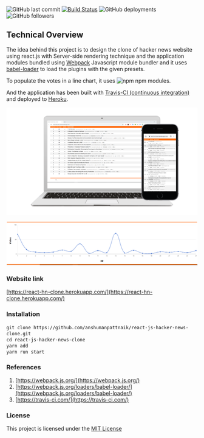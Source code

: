 ![GitHub last commit](https://img.shields.io/github/last-commit/anshumanpattnaik/react-js-hacker-news-clone) [![Build Status](https://travis-ci.com/anshumanpattnaik/react-js-hacker-news-clone.svg?token=SNk9QbPWYh7aHsuu4BXB&branch=master)](https://travis-ci.com/anshumanpattnaik/react-js-hacker-news-clone) ![GitHub deployments](https://img.shields.io/github/deployments/anshumanpattnaik/react-js-hacker-news-clone/react-hn-clone) ![GitHub followers](https://img.shields.io/github/followers/anshumanpattnaik?style=social)

## Technical Overview

The idea behind this project is to design the clone of hacker news website using react.js with Server-side rendering technique and the application modules bundled using [Webpack](https://webpack.js.org/) Javascript module bundler and it uses [babel-loader](https://webpack.js.org/loaders/babel-loader/) to load the plugins with the given presets. 

To populate the votes in a line chart, it uses ![npm](https://img.shields.io/npm/v/react-chartkick?label=react-chartkick) npm modules.

And the application has been built with [Travis-CI (continuous integration)](https://travis-ci.com/) and deployed to [Heroku](https://react-hn-clone.herokuapp.com/).

<img src="screenshot/thumbnail.png"/>

<p>
    <img src="screenshot/votes_graph.PNG"/>
</p>

### Website link
[https://react-hn-clone.herokuapp.com/](https://react-hn-clone.herokuapp.com/)

### Installation
````````````````````````````````````````````````````````````````````````````
git clone https://github.com/anshumanpattnaik/react-js-hacker-news-clone.git
cd react-js-hacker-news-clone
yarn add
yarn run start
````````````````````````````````````````````````````````````````````````````

### References
1. [https://webpack.js.org/](https://webpack.js.org/)
2. [https://webpack.js.org/loaders/babel-loader/](https://webpack.js.org/loaders/babel-loader/)
3. [https://travis-ci.com/](https://travis-ci.com/)

### License
This project is licensed under the [MIT License](LICENSE)
